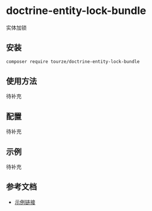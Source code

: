 # doctrine-entity-lock-bundle

实体加锁

## 安装

```bash
composer require tourze/doctrine-entity-lock-bundle
```

## 使用方法

待补充

## 配置

待补充

## 示例

待补充

## 参考文档

- [示例链接](https://example.com)
